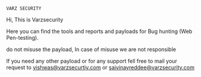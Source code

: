 <pre><code>
VARZ SECURITY
</code></pre>
Hi, This is Varzsecurity

Here you can find the tools and reports and payloads for Bug hunting (Web Pen-testing).

do not misuse the payload, In case of misuse we are not responsible

If you need any other payload or for any support fell free to mail your request to vishwas@varzsecurtiy.com or saivinayreddee@varzsecurity.com

